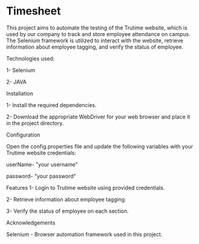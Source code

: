 
# Timesheet 

This project aims to automate the testing of the Trutime website, which is used by our company to track and store employee attendance on campus. The Selenium framework is utilized to interact with the website, retrieve information about employee tagging, and verify the status of employee.

Technologies used:

1- Selenium 

2- JAVA

Installation

1- Install the required dependencies.

2- Download the appropriate WebDriver for your web browser and place it in the project directory.

Configuration

Open the config.properties file and update the following variables with your Trutime website credentials:

userName- "your username"

password- "your password"

Features
1- Login to Trutime website using provided credentials.

2- Retrieve information about employee tagging.

3- Verify the status of employee on each section.

Acknowledgements

Selenium - Browser automation framework used in this project.

